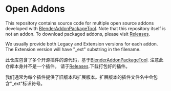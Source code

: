 # Open Addons

This repository contains source code for multiple open source addons developed
with [BlenderAddonPackageTool](https://github.com/xzhuah/BlenderAddonPackageTool).
Note that this repository itself is not an addon.
To download packaged addons, please visit [Releases](https://github.com/xzhuah/OpenAddons/releases/).

We usually provide both Legacy and Extension versions for each addon. The Extension version will have "_ext" substring
in the filename.

此仓库包含了多个开源插件的源代码，基于[BlenderAddonPackageTool](https://github.com/xzhuah/BlenderAddonPackageTool).
注意此仓库本身并不是一个插件。
请于[Releases](https://github.com/xzhuah/OpenAddons/releases/).下载打包好的插件。

我们通常为每个插件提供了旧版本和扩展版本。扩展版本的插件文件名中会包含"_ext"标识符号。


